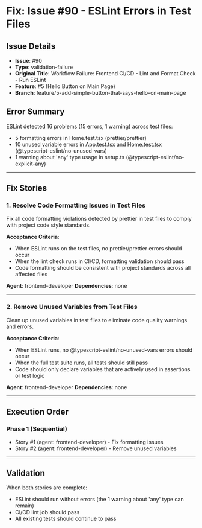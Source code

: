 # Fix: Issue #90 - ESLint Errors in Test Files

## Issue Details
- **Issue**: #90
- **Type**: validation-failure
- **Original Title**: Workflow Failure: Frontend CI/CD - Lint and Format Check - Run ESLint
- **Feature**: #5 (Hello Button on Main Page)
- **Branch**: feature/5-add-simple-button-that-says-hello-on-main-page

## Error Summary
ESLint detected 16 problems (15 errors, 1 warning) across test files:
- 5 formatting errors in Home.test.tsx (prettier/prettier)
- 10 unused variable errors in App.test.tsx and Home.test.tsx (@typescript-eslint/no-unused-vars)
- 1 warning about 'any' type usage in setup.ts (@typescript-eslint/no-explicit-any)

---

## Fix Stories

### 1. Resolve Code Formatting Issues in Test Files
Fix all code formatting violations detected by prettier in test files to comply with project code style standards.

**Acceptance Criteria**:
- When ESLint runs on the test files, no prettier/prettier errors should occur
- When the lint check runs in CI/CD, formatting validation should pass
- Code formatting should be consistent with project standards across all affected files

**Agent**: frontend-developer
**Dependencies**: none

---

### 2. Remove Unused Variables from Test Files
Clean up unused variables in test files to eliminate code quality warnings and errors.

**Acceptance Criteria**:
- When ESLint runs, no @typescript-eslint/no-unused-vars errors should occur
- When the full test suite runs, all tests should still pass
- Code should only declare variables that are actively used in assertions or test logic

**Agent**: frontend-developer
**Dependencies**: none

---

## Execution Order

### Phase 1 (Sequential)
- Story #1 (agent: frontend-developer) - Fix formatting issues
- Story #2 (agent: frontend-developer) - Remove unused variables

---

## Validation

When both stories are complete:
- ESLint should run without errors (the 1 warning about 'any' type can remain)
- CI/CD lint job should pass
- All existing tests should continue to pass
